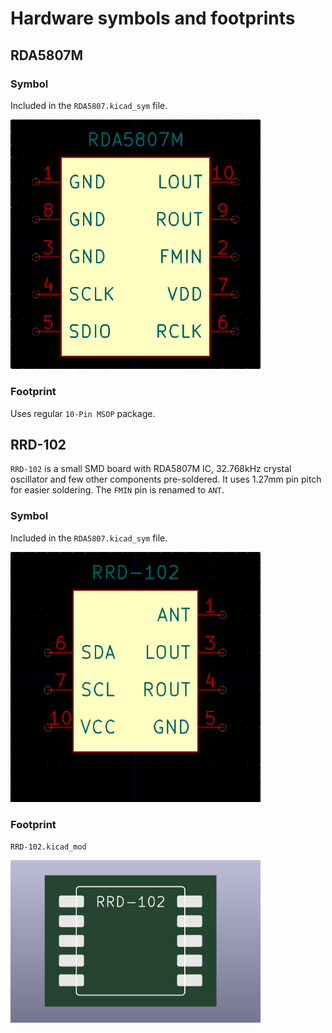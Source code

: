 # Hardware symbols and footprints

## RDA5807M 

### Symbol
Included in the `RDA5807.kicad_sym` file.  

<img src="../assets/RDA5807M_symbol.png" width="400"/>

### Footprint
Uses regular `10-Pin MSOP` package.


## RRD-102
`RRD-102` is a small SMD board with RDA5807M IC, 32.768kHz crystal oscillator and few other components pre-soldered. It uses 1.27mm pin pitch for easier soldering. The `FMIN` pin is renamed to `ANT`.

### Symbol
Included in the `RDA5807.kicad_sym` file.  

<img src="../assets/RRD-102_symbol.png" width="400"/>

### Footprint
`RRD-102.kicad_mod`

<img src="../assets/RRD-102_footprint.png" width="400"/>


